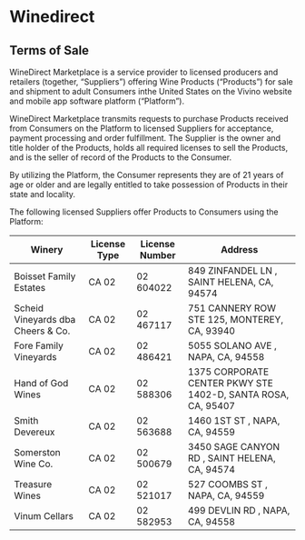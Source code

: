 # Winedirect

## Terms of Sale

WineDirect Marketplace is a service provider to licensed producers and retailers (together, “Suppliers”) offering Wine Products (“Products”) for sale and shipment to adult Consumers inthe United States on the Vivino website and mobile app software platform (“Platform”). 

WineDirect Marketplace transmits requests to purchase Products received from Consumers on the Platform to licensed Suppliers for acceptance, payment processing and order fulfillment. The Supplier is the owner and title holder of the Products, holds all required licenses to sell the Products, and is the seller of record of the Products to the Consumer. 

By utilizing the Platform, the Consumer represents they are of 21 years of age or older and are legally entitled to take possession of Products in their state and locality.

The following licensed Suppliers offer Products to Consumers using the Platform:
  

| Winery | License Type | License Number | Address |
|---|---|---|---|
| Boisset Family Estates | CA 02 | 02 604022 | 849 ZINFANDEL LN , SAINT HELENA, CA, 94574 |
| Scheid Vineyards dba Cheers & Co. | CA 02 | 02 467117 | 751 CANNERY ROW STE 125, MONTEREY, CA, 93940 |
| Fore Family Vineyards | CA 02 | 02 486421 | 5055 SOLANO AVE , NAPA, CA, 94558 |
| Hand of God Wines | CA 02 | 02 588306 | 1375 CORPORATE CENTER PKWY STE 1402-D, SANTA ROSA, CA, 95407 |
| Smith Devereux | CA 02 | 02 563688 | 1460 1ST ST , NAPA, CA, 94559 |
| Somerston Wine Co. | CA 02 | 02 500679 | 3450 SAGE CANYON RD , SAINT HELENA, CA, 94574 |
| Treasure Wines | CA 02 | 02 521017 | 527 COOMBS ST , NAPA, CA, 94559 |
| Vinum Cellars | CA 02 | 02 582953 | 499 DEVLIN RD , NAPA, CA, 94558 |
